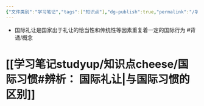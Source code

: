 ```yaml
---
{"文件类别":"学习笔记","tags":["知识点"],"dg-publish":true,"permalink":"/学习笔记studyup/知识点cheese/国际礼让/","dgPassFrontmatter":true,"created":"2024-09-24T10:13:45.711+08:00","updated":"2024-09-24T10:15:41.657+08:00"}
---
```


- 国际礼让是国家出于礼让的恰当性和传统性等因素重复着一定的国际行为 #背诵/概念 
# [[学习笔记studyup/知识点cheese/国际习惯#辨析： 国际礼让\|与国际习惯的区别]]
